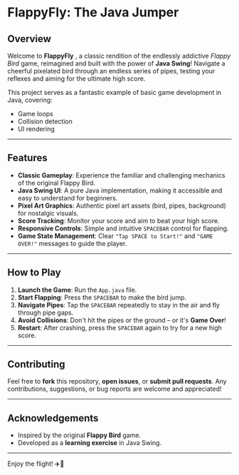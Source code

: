 #  FlappyFly: The Java Jumper

##  Overview
Welcome to **FlappyFly** , a classic rendition of the endlessly addictive *Flappy Bird* game, reimagined and built with the power of **Java Swing**! Navigate a cheerful pixelated bird through an endless series of pipes, testing your reflexes and aiming for the ultimate high score.

This project serves as a fantastic example of basic game development in Java, covering:
- Game loops
- Collision detection
- UI rendering

---

##  Features

-  **Classic Gameplay**: Experience the familiar and challenging mechanics of the original Flappy Bird.
-  **Java Swing UI**: A pure Java implementation, making it accessible and easy to understand for beginners.
-  **Pixel Art Graphics**: Authentic pixel art assets (bird, pipes, background) for nostalgic visuals.
-  **Score Tracking**: Monitor your score and aim to beat your high score.
-  **Responsive Controls**: Simple and intuitive `SPACEBAR` control for flapping.
-  **Game State Management**: Clear `"Tap SPACE to Start!"` and `"GAME OVER!"` messages to guide the player.

---

##  How to Play

1. **Launch the Game**: Run the `App.java` file.
2. **Start Flapping**: Press the `SPACEBAR` to make the bird jump.
3. **Navigate Pipes**: Tap the `SPACEBAR` repeatedly to stay in the air and fly through pipe gaps.
4. **Avoid Collisions**: Don't hit the pipes or the ground – or it's **Game Over**!
5. **Restart**: After crashing, press the `SPACEBAR` again to try for a new high score.

---

##  Contributing

Feel free to **fork** this repository, **open issues**, or **submit pull requests**. Any contributions, suggestions, or bug reports are welcome and appreciated!

---

##  Acknowledgements

- Inspired by the original **Flappy Bird** game.
- Developed as a **learning exercise** in Java Swing.

---
Enjoy the flight! ✈️🐤
